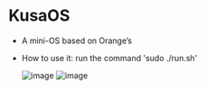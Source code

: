 # KusaOS
- A mini-OS based on Orange’s
- How to use it:
  run the command 'sudo ./run.sh'

  
  ![image](https://user-images.githubusercontent.com/54203997/119246191-14a71880-bbb2-11eb-9d9c-4c34e1726cdd.png)
  ![image](https://user-images.githubusercontent.com/54203997/119246194-18d33600-bbb2-11eb-8aed-e0bb5783b270.png)
